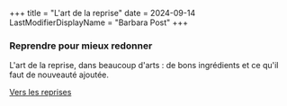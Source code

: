 +++
title = "L'art de la reprise"
date = 2024-09-14
LastModifierDisplayName = "Barbara Post"
+++
### Reprendre pour mieux redonner

L'art de la reprise, dans beaucoup d'arts : de bons ingrédients et ce qu'il faut de nouveauté ajoutée.

[Vers les reprises](./reprises)